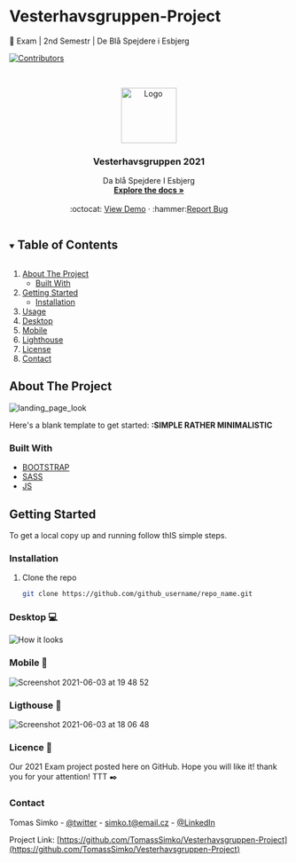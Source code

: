 
<!-- PROJECT SHIELDS -->
<!--
*** I'm using markdown "reference style" links for readability.
*** Reference links are enclosed in brackets [ ] instead of parentheses ( ).
*** See the bottom of this document for the declaration of the reference variables
*** for contributors-url, forks-url, etc. This is an optional, concise syntax you may use.
*** https://www.markdownguide.org/basic-syntax/#reference-style-links
-->
# Vesterhavsgruppen-Project
:school_satchel: Exam | 2nd Semestr | De Blå Spejdere i Esbjerg

[![Contributors][contributors-shield]][contributors-url]


<!-- PROJECT LOGO -->
<br />
<p align="center">
  <a href="https://github.com/TomassSimko/Vesterhavsgruppen-Project">
    <img src="https://user-images.githubusercontent.com/72190589/120681415-a3157700-c49b-11eb-92d6-2476feb5eff1.png" alt="Logo" width="100" height="100">
  </a>

  <h3 align="center">Vesterhavsgruppen 2021</h3>
  

  <p align="center">
    Da blå Spejdere I Esbjerg
    <br />
    <a href="https://github.com/github_username/repo_name"><strong>Explore the docs »</strong></a>
    <br />
    <br />
    :octocat: <a href="https://vesterhavs-gruppen.web.app/index.html">View Demo</a>
    ·
    :hammer:<a href="https://github.com/github_username/repo_name/issues">Report Bug</a>
    
    
  </p>
</p>




<!-- TABLE OF CONTENTS -->
<details open="open">
  <summary><h2 style="display: inline-block">Table of Contents</h2></summary>
  <ol>
    <li>
      <a href="#about-the-project">About The Project</a>
      <ul>
        <li><a href="#built-with">Built With</a></li>
      </ul>
    </li>
    <li>
      <a href="#getting-started">Getting Started</a>
      <ul>
        <li><a href="#installation">Installation</a></li>
      </ul>
    </li>
    <li><a href="#usage">Usage</a></li>
    <li><a href="#desktop">Desktop</a></li>
    <li><a href="#mobile">Mobile</a></li>
    <li><a href="#lighthouse">Lighthouse</a></li>
    <li><a href="#license">License</a></li>
    <li><a href="#contact">Contact</a></li>
  </ol>
</details>





<!-- ABOUT THE PROJECT -->
## About The Project

![landing_page_look](https://user-images.githubusercontent.com/72190589/120646718-18705000-c47a-11eb-9a1c-15a65396dcf7.png)

Here's a blank template to get started:
**:SIMPLE RATHER MINIMALISTIC**



### Built With

* [BOOTSTRAP](https://getbootstrap.com)
* [SASS](https://sass-lang.com)
* [JS](https://www.google.com/search?client=safari&rls=en&q=javascript&ie=UTF-8&oe=UTF-8)

<!-- GETTING STARTED -->
## Getting Started

To get a local copy up and running follow thIS simple steps.

### Installation

1. Clone the repo
   ```sh
   git clone https://github.com/github_username/repo_name.git
   ```
### Desktop 💻

![How it looks](https://user-images.githubusercontent.com/72190589/120690428-7d8d6b00-c4a5-11eb-96f3-f711889d62f0.png)

### Mobile :iphone:

![Screenshot 2021-06-03 at 19 48 52](https://user-images.githubusercontent.com/72190589/120690203-343d1b80-c4a5-11eb-9403-818483e0a369.png)


### Ligthouse :hammer:

![Screenshot 2021-06-03 at 18 06 48](https://user-images.githubusercontent.com/72190589/120678066-04d3e200-c498-11eb-866f-9f426e46faac.png)

### Licence 📎

Our 2021 Exam project posted here on GitHub.
Hope you will like it!
thank you for your attention!
TTT :black_nib:
### Contact

Tomas Simko - [@twitter](https://twitter.com/TomasSimko_) - simko.t@email.cz - [@LinkedIn](https://twitter.com/TomasSimko_)

Project Link: [https://github.com/TomassSimko/Vesterhavsgruppen-Project](https://github.com/TomassSimko/Vesterhavsgruppen-Project)



<!-- MARKDOWN LINKS & IMAGES -->
<!-- https://www.markdownguide.org/basic-syntax/#reference-style-links -->
[contributors-shield]: https://img.shields.io/github/contributors/github_username/repo.svg?style=for-the-badge
[contributors-url]: https://github.com/TomassSimko/Vesterhavsgruppen-Project/graphs/contributors
